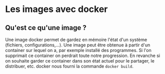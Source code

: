 Les images avec docker
======================

Qu'est ce qu'une image ?
------------------------

Une image docker permet de gardez en mémoire l'état d'un système (fichiers, configurations,...). Une image peut être obtenue à partir d'un container sur lequel on a, par exemple installé des programmes. Si l'on supprimait ce container on perdrait toute notre progression. En revanche si on souhaite garder ce container dans son état actuel pour le partager, le distribuer, etc. docker nous fourni la commande `docker build`.

